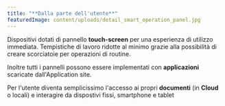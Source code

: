 ```yaml
---
title: "**Dalla parte dell'utente**"
featuredImage: content/uploads/detail_smart_operation_panel.jpg
---
```

Dispositivi dotati di pannello **touch-screen** per una esperienza di utilizzo immediata. Tempistiche di lavoro ridotte al minimo grazie alla possibilità di creare scorciatoie per operazioni di routine.

Inoltre tutti i pannelli possono essere implementati con **applicazioni** scaricate dall'Application site. 

Per l'utente diventa semplicissimo l'accesso ai propri **documenti** (in **Cloud** o locali) e interagire da dispostivi fissi, smartphone e tablet